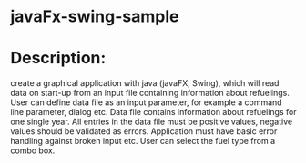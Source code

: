 # javaFx-swing-sample

# Description:
create a graphical application with java (javaFX, Swing), which will read data on start-up from an input file containing information about refuelings.
User can define data file as an input parameter, for example a command line parameter, dialog etc.
Data file contains information about refuelings for one single year.
All entries in the data file must be positive values, negative values should be validated as errors.
Application must have basic error handling against broken input etc.
User can select the fuel type from a combo box.
 